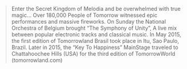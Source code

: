 >Enter the Secret Kingdom of Melodia and be overwhelmed with true magic… Over 180,000 People of Tomorrow witnessed epic performances and massive fireworks. On Sunday the National Orchestra of Belgium brought “The Symphony of Unity”, A live mix between popular electronic tracks and classical music. In May 2015, the first edition of Tomorrowland Brasil took place in Itu, Sao Paulo, Brazil. Later in 2015, the “Key To Happiness” MainStage traveled to Chattahoochee Hills (USA) for the third edition of TomorrowWorld
(tomorrowland.com)
